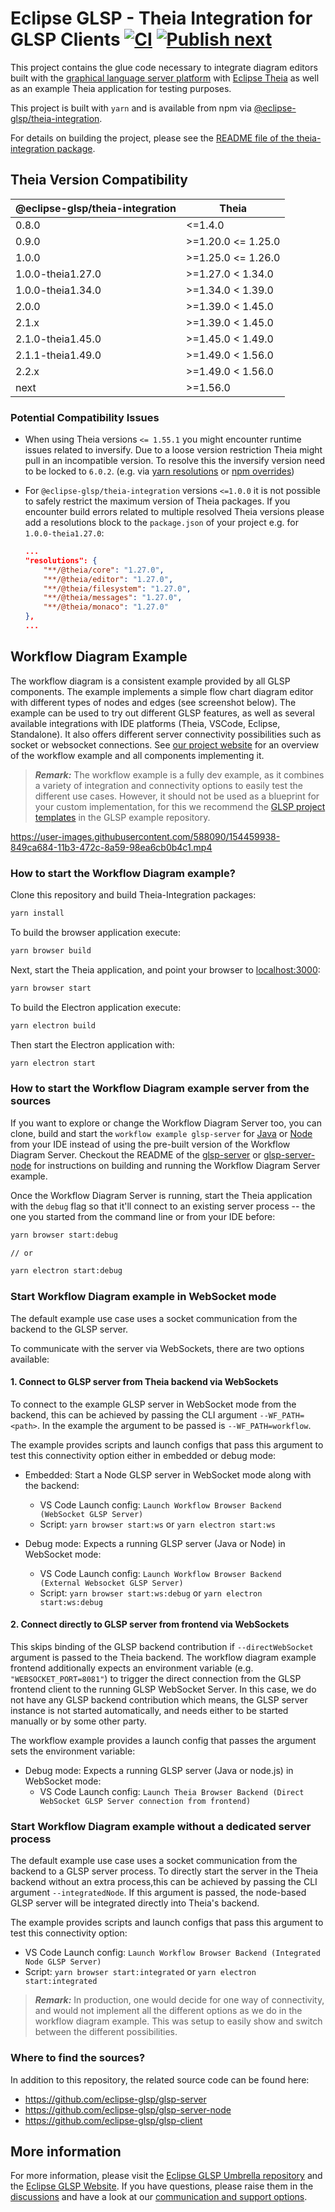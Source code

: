 # Eclipse GLSP - Theia Integration for GLSP Clients [![CI](https://github.com/eclipse-glsp/glsp-theia-integration/actions/workflows/ci.yml/badge.svg)](https://github.com/eclipse-glsp/glsp-theia-integration/actions/workflows/ci.yml) [![Publish next](https://github.com/eclipse-glsp/glsp-theia-integration/actions/workflows/publish-next.yml/badge.svg)](https://github.com/eclipse-glsp/glsp-theia-integration/actions/workflows/publish-next.yml)

This project contains the glue code necessary to integrate diagram editors built with the [graphical language server platform](https://github.com/eclipse-glsp/glsp) with [Eclipse Theia](https://github.com/theia-ide/theia) as well as an example Theia application for testing purposes.

This project is built with `yarn` and is available from npm via [@eclipse-glsp/theia-integration](https://www.npmjs.com/package/@eclipse-glsp/theia-integration).

For details on building the project, please see the [README file of the theia-integration package](/packages/theia-integration/README.md).

## Theia Version Compatibility

| @eclipse-glsp/theia-integration | Theia              |
| ------------------------------- | ------------------ |
| 0.8.0                           | <=1.4.0            |
| 0.9.0                           | >=1.20.0 <= 1.25.0 |
| 1.0.0                           | >=1.25.0 <= 1.26.0 |
| 1.0.0-theia1.27.0               | >=1.27.0 < 1.34.0  |
| 1.0.0-theia1.34.0               | >=1.34.0 < 1.39.0  |
| 2.0.0                           | >=1.39.0 < 1.45.0  |
| 2.1.x                           | >=1.39.0 < 1.45.0  |
| 2.1.0-theia1.45.0               | >=1.45.0 < 1.49.0  |
| 2.1.1-theia1.49.0               | >=1.49.0 < 1.56.0  |
| 2.2.x                           | >=1.49.0 < 1.56.0  |
| next                            | >=1.56.0           |

### Potential Compatibility Issues

- When using Theia versions `<= 1.55.1` you might encounter runtime issues related to inversify.
  Due to a loose version restriction Theia might pull in an incompatible version.
  To resolve this the inversify version need to be locked to `6.0.2`. (e.g. via [yarn resolutions](https://classic.yarnpkg.com/lang/en/docs/selective-version-resolutions/) or [npm overrides](https://docs.npmjs.com/cli/v9/configuring-npm/package-json#overrides))
- For `@eclipse-glsp/theia-integration` versions `<=1.0.0` it is not possible to safely restrict the maximum version of Theia packages. If you encounter build errors related to multiple resolved Theia versions please add a resolutions block to the `package.json` of your project e.g. for `1.0.0-theia1.27.0`:

    ```json
    ...
    "resolutions": {
        "**/@theia/core": "1.27.0",
        "**/@theia/editor": "1.27.0",
        "**/@theia/filesystem": "1.27.0",
        "**/@theia/messages": "1.27.0",
        "**/@theia/monaco": "1.27.0"
    },
    ...
    ```

## Workflow Diagram Example

The workflow diagram is a consistent example provided by all GLSP components.
The example implements a simple flow chart diagram editor with different types of nodes and edges (see screenshot below).
The example can be used to try out different GLSP features, as well as several available integrations with IDE platforms (Theia, VSCode, Eclipse, Standalone).
It also offers different server connectivity possibilities such as socket or websocket connections.
See [our project website](https://www.eclipse.org/glsp/documentation/#workflowoverview) for an overview of the workflow example and all components implementing it.

> _**Remark:**_ The workflow example is a fully dev example, as it combines a variety of integration and connectivity options to easily test the different use cases. However, it should not be used as a blueprint for your custom implementation, for this we recommend the [GLSP project templates](https://github.com/eclipse-glsp/glsp-examples/tree/master/project-templates) in the GLSP example repository.

<https://user-images.githubusercontent.com/588090/154459938-849ca684-11b3-472c-8a59-98ea6cb0b4c1.mp4>

### How to start the Workflow Diagram example?

Clone this repository and build Theia-Integration packages:

```bash
yarn install
```

To build the browser application execute:

```bash
yarn browser build
```

Next, start the Theia application, and point your browser to [localhost:3000](http://localhost:3000):

```bash
yarn browser start
```

To build the Electron application execute:

```bash
yarn electron build
```

Then start the Electron application with:

```bash
yarn electron start
```

### How to start the Workflow Diagram example server from the sources

If you want to explore or change the Workflow Diagram Server too, you can clone, build and start the `workflow example glsp-server`
for [Java](https://github.com/eclipse-glsp/glsp-server#workflow-diagram-example) or [Node](https://github.com/eclipse-glsp/glsp-server#workflow-diagram-example) from your IDE instead of using the pre-built version of the Workflow Diagram Server.
Checkout the README of the [glsp-server](https://github.com/eclipse-glsp/glsp-server#how-to-start-the-workflow-diagram-example) or [glsp-server-node](https://github.com/eclipse-glsp/glsp-server-node#how-to-start-the-workflow-diagram-example) for instructions on building and running the Workflow Diagram Server example.

Once the Workflow Diagram Server is running, start the Theia application with the `debug` flag so that it'll connect to an existing server process -- the one you started from the command line or from your IDE before:

```bash
yarn browser start:debug

// or

yarn electron start:debug
```

### Start Workflow Diagram example in WebSocket mode

The default example use case uses a socket communication from the backend to the GLSP server.

To communicate with the server via WebSockets, there are two options available:

#### **1. Connect to GLSP server from Theia backend via WebSockets**

To connect to the example GLSP server in WebSocket mode from the backend, this can be achieved by passing the CLI argument `--WF_PATH=<path>`.
In the example the argument to be passed is `--WF_PATH=workflow`.

The example provides scripts and launch configs that pass this argument to test this connectivity option either in embedded or debug mode:

- Embedded: Start a Node GLSP server in WebSocket mode along with the backend:

    - VS Code Launch config: `Launch Workflow Browser Backend (WebSocket GLSP Server)`
    - Script: `yarn browser start:ws` or `yarn electron start:ws`

- Debug mode: Expects a running GLSP server (Java or Node) in WebSocket mode:
    - VS Code Launch config: `Launch Workflow Browser Backend (External Websocket GLSP Server)`
    - Script: `yarn browser start:ws:debug` or `yarn electron start:ws:debug`

#### **2. Connect directly to GLSP server from frontend via WebSockets**

This skips binding of the GLSP backend contribution if `--directWebSocket` argument is passed to the Theia backend.
The workflow diagram example frontend additionally expects an environment variable (e.g. `"WEBSOCKET_PORT=8081"`) to trigger the direct connection from the GLSP frontend client to the running GLSP WebSocket Server.
In this case, we do not have any GLSP backend contribution which means, the GLSP server instance is not started automatically, and needs either to be started manually or by some other party.

The workflow example provides a launch config that passes the argument sets the environment variable:

- Debug mode: Expects a running GLSP server (Java or node.js) in WebSocket mode:
    - VS Code Launch config: `Launch Theia Browser Backend (Direct WebSocket GLSP Server connection from frontend)`

### Start Workflow Diagram example without a dedicated server process

The default example use case uses a socket communication from the backend to a GLSP server process.
To directly start the server in the Theia backend without an extra process,this can be achieved by passing the CLI argument `--integratedNode`.
If this argument is passed, the node-based GLSP server will be integrated directly into Theia's backend.

The example provides scripts and launch configs that pass this argument to test this connectivity option:

- VS Code Launch config: `Launch Workflow Browser Backend (Integrated Node GLSP Server)`
- Script: `yarn browser start:integrated` or `yarn electron start:integrated`

> _**Remark:**_ In production, one would decide for one way of connectivity, and would not implement all the different options as we do in the workflow diagram example. This was setup to easily show and switch between the different possibilities.

### Where to find the sources?

In addition to this repository, the related source code can be found here:

- <https://github.com/eclipse-glsp/glsp-server>
- <https://github.com/eclipse-glsp/glsp-server-node>
- <https://github.com/eclipse-glsp/glsp-client>

## More information

For more information, please visit the [Eclipse GLSP Umbrella repository](https://github.com/eclipse-glsp/glsp) and the [Eclipse GLSP Website](https://www.eclipse.org/glsp/).
If you have questions, please raise them in the [discussions](https://github.com/eclipse-glsp/glsp/discussions) and have a look at our [communication and support options](https://www.eclipse.org/glsp/contact/).
